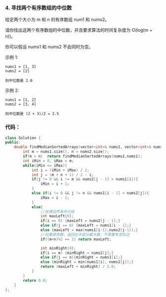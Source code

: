 ### 4. 寻找两个有序数组的中位数
给定两个大小为 m 和 n 的有序数组 num1 和 nums2。

请你找出这两个有序数组的中位数，并且要求算法的时间复杂度为 O(log(m + n))。

你可以假设 nums1 和 nums2 不会同时为空。

示例 1:

    nums1 = [1, 3]
    nums2 = [2]

    则中位数是 2.0

示例 2:

    nums1 = [1, 2]
    nums2 = [3, 4]

    则中位数是 (2 + 3)/2 = 2.5

### 代码：
```c++
class Solution {
public:
    double findMedianSortedArrays(vector<int>& nums1, vector<int>& nums2) {
        int m = nums1.size(), n = nums2.size();
        if(m > n)  return findMedianSortedArrays(nums2,nums1);
        int iMin = 0, iMax = m;
        while(iMin <= iMax){
            int i = (iMin + iMax) / 2;
            int j = (m + n + 1) / 2 - i;
            if(j != 0 && i != m && nums2[j - 1] > nums1[i]){
                iMin = i + 1;
            }
            else if(i != 0 && j != n && nums1[i - 1] > nums2[j]){
                iMax = i - 1;
            }
            else{
                //处理边界条件已经
                int maxLeft{0};
                if(i == 0) {maxLeft = nums2[j - 1];}
                else if(j == 0) {maxLeft = nums1[i - 1];}
                else {maxLeft = max(nums1[i-1],nums2[j-1]);}
                //如果是奇数，返回左半部分最大数，不需要考虑右边
                if((m+n)%2 == 1) return maxLeft;

                int minRight{0};
                if(i == m) {minRight = nums2[j];}
                else if(j == n){minRight = nums1[i];}
                else {minRight = min(nums1[i], nums2[j]);}
                return (maxLeft + minRight) / 2.0;
            }
        }
        return 0.0;
    }
};
```